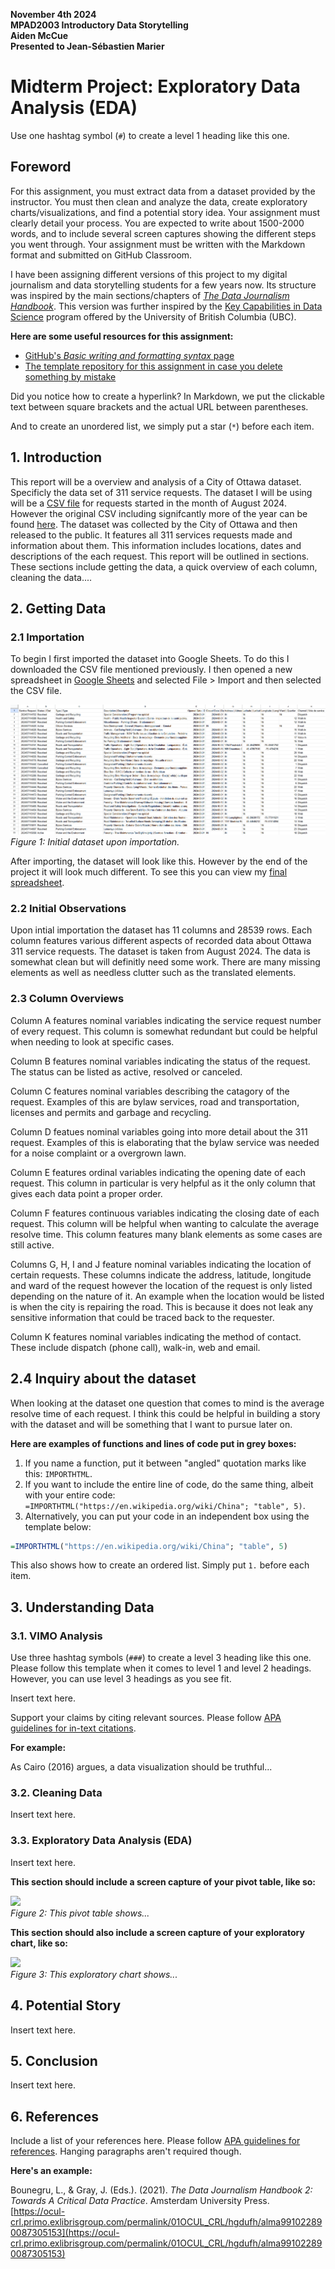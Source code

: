 **November 4th 2024**<br>
**MPAD2003 Introductory Data Storytelling**<br>
**Aiden McCue**<br>
**Presented to Jean-Sébastien Marier**<br>

# Midterm Project: Exploratory Data Analysis (EDA)

Use one hashtag symbol (`#`) to create a level 1 heading like this one.

## Foreword

For this assignment, you must extract data from a dataset provided by the instructor. You must then clean and analyze the data, create exploratory charts/visualizations, and find a potential story idea. Your assignment must clearly detail your process. You are expected to write about 1500-2000 words, and to include several screen captures showing the different steps you went through. Your assignment must be written with the Markdown format and submitted on GitHub Classroom.

I have been assigning different versions of this project to my digital journalism and data storytelling students for a few years now. Its structure was inspired by the main sections/chapters of [*The Data Journalism Handbook*](https://datajournalism.com/read/handbook/one/). This version was further inspired by the [Key Capabilities in Data Science](https://extendedlearning.ubc.ca/programs/key-capabilities-data-science) program offered by the University of British Columbia (UBC).

**Here are some useful resources for this assignment:**

* [GitHub's *Basic writing and formatting syntax* page](https://docs.github.com/en/get-started/writing-on-github/getting-started-with-writing-and-formatting-on-github/basic-writing-and-formatting-syntax)
* [The template repository for this assignment in case you delete something by mistake](https://github.com/jsmarier/jou4100_jou4500_mpad2003_project2_template)

Did you notice how to create a hyperlink? In Markdown, we put the clickable text between square brackets and the actual URL between parentheses.

And to create an unordered list, we simply put a star (`*`) before each item.

## 1. Introduction

This report will be a overview and analysis of a City of Ottawa dataset. Specificly the data set of 311 service requests. 
The dataset I will be using will be a [CSV file](https://raw.githubusercontent.com/jsmarier/course-datasets/refs/heads/main/ottawa-311-service-requests-august-2024.csv) for requests started in the month of August 2024.
However the original CSV including signifcantly more of the year can be found [here](https://open.ottawa.ca/documents/65fe42e2502d442b8a774fd3d954cac5/about).
The dataset was collected by the City of Ottawa and then released to the public. It features all 311 services requests made and information about them. This information includes locations, dates and descriptions of the each request.
This report will be outlined in sections. These sections include getting the data, a quick overview of each column, cleaning the data.... 
## 2. Getting Data
### 2.1 Importation
To begin I first imported the dataset into Google Sheets. To do this I downloaded the CSV file mentioned previously. 
I then opened a new spreadsheet in [Google Sheets](sheets.new) and selected File > Import and then selected the CSV file.

![](initialscreentshot.png)<br>
*Figure 1: Initial dataset upon importation.*

After importing, the dataset will look like this. However by the end of the project it will look much different.
To see this you can view my [final spreadsheet](https://docs.google.com/spreadsheets/d/1GokeETvZ1cxyxIsTR-2ET4Xro1sdnuprIIzWWIWIJhU/edit?usp=sharing).

### 2.2 Initial Observations

Upon intial importation the dataset has 11 columns and 28539 rows. Each column features various different
aspects of recorded data about Ottawa 311 service requests. The dataset is taken from August 2024. The data is somewhat clean but will definitly need some work. There are many missing elements as well as needless clutter such as the translated elements.

### 2.3 Column Overviews

Column A features nominal variables indicating the service request number of every request. This column is somewhat redundant but could be helpful when needing to look at specific cases.

Column B features nominal variables indicating the status of the request. The status can be listed as active, resolved or canceled.

Column C features nominal variables describing the catagory of the request. Examples of this are bylaw services, road and transportation, licenses and permits and garbage and recycling. 

Column D featues nominal variables going into more detail about the 311 request. Examples of this is elaborating that the bylaw service was needed for a noise complaint or a overgrown lawn. 

Column E features ordinal variables indicating the opening date of each request. This column in particular is very helpful as it the only column that gives each data point a proper order. 

Column F features continuous variables indicating the closing date of each request. This column will be helpful when wanting to calculate the average resolve time. This column features many blank elements as some cases are still active. 

Columns G, H, I and J feature nominal variables indicating the location of certain requests. These columns indicate the address, latitude, longitude and ward of the request however the location of the request is only listed depending on the nature of it. An example when the location would be listed is when the city is repairing the road. This is because it does not leak any sensitive information that could be traced back to the requester.

Column K features nominal variables indicating the method of contact. These include dispatch (phone call), walk-in, web and email.

## 2.4 Inquiry about the dataset

When looking at the dataset one question that comes to mind is the average resolve time of each request. I think this could be helpful in building a story with the dataset and will be something that I want to pursue later on.

**Here are examples of functions and lines of code put in grey boxes:**

1. If you name a function, put it between "angled" quotation marks like this: `IMPORTHTML`.
1. If you want to include the entire line of code, do the same thing, albeit with your entire code: `=IMPORTHTML("https://en.wikipedia.org/wiki/China"; "table", 5)`.
1. Alternatively, you can put your code in an independent box using the template below:

``` r
=IMPORTHTML("https://en.wikipedia.org/wiki/China"; "table", 5)
```
This also shows how to create an ordered list. Simply put `1.` before each item.

## 3. Understanding Data

### 3.1. VIMO Analysis

Use three hashtag symbols (`###`) to create a level 3 heading like this one. Please follow this template when it comes to level 1 and level 2 headings. However, you can use level 3 headings as you see fit.

Insert text here.

Support your claims by citing relevant sources. Please follow [APA guidelines for in-text citations](https://apastyle.apa.org/style-grammar-guidelines/citations).

**For example:**

As Cairo (2016) argues, a data visualization should be truthful...

### 3.2. Cleaning Data

Insert text here.

### 3.3. Exploratory Data Analysis (EDA)

Insert text here.

**This section should include a screen capture of your pivot table, like so:**

![](pivot-table-screen-capture.png)<br>
*Figure 2: This pivot table shows...*

**This section should also include a screen capture of your exploratory chart, like so:**

![](chart-screen-capture.png)<br>
*Figure 3: This exploratory chart shows...*

## 4. Potential Story

Insert text here.

## 5. Conclusion

Insert text here.

## 6. References

Include a list of your references here. Please follow [APA guidelines for references](https://apastyle.apa.org/style-grammar-guidelines/references). Hanging paragraphs aren't required though.

**Here's an example:**

Bounegru, L., & Gray, J. (Eds.). (2021). *The Data Journalism Handbook 2: Towards A Critical Data Practice*. Amsterdam University Press. [https://ocul-crl.primo.exlibrisgroup.com/permalink/01OCUL_CRL/hgdufh/alma991022890087305153](https://ocul-crl.primo.exlibrisgroup.com/permalink/01OCUL_CRL/hgdufh/alma991022890087305153)
